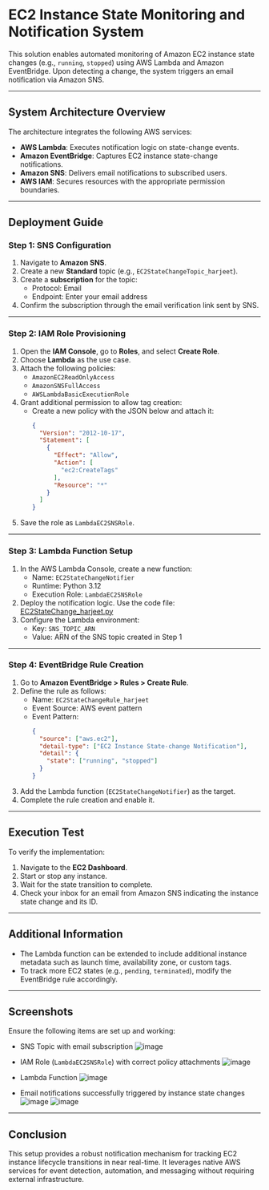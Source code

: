 # EC2 Instance State Monitoring and Notification System

This solution enables automated monitoring of Amazon EC2 instance state changes (e.g., `running`, `stopped`) using AWS Lambda and Amazon EventBridge. Upon detecting a change, the system triggers an email notification via Amazon SNS.

---

## System Architecture Overview

The architecture integrates the following AWS services:

- **AWS Lambda**: Executes notification logic on state-change events.
- **Amazon EventBridge**: Captures EC2 instance state-change notifications.
- **Amazon SNS**: Delivers email notifications to subscribed users.
- **AWS IAM**: Secures resources with the appropriate permission boundaries.

---

## Deployment Guide

### Step 1: SNS Configuration

1. Navigate to **Amazon SNS**.
2. Create a new **Standard** topic (e.g., `EC2StateChangeTopic_harjeet`).
3. Create a **subscription** for the topic:
   - Protocol: Email  
   - Endpoint: Enter your email address  
4. Confirm the subscription through the email verification link sent by SNS.

---

### Step 2: IAM Role Provisioning

1. Open the **IAM Console**, go to **Roles**, and select **Create Role**.
2. Choose **Lambda** as the use case.
3. Attach the following policies:
   - `AmazonEC2ReadOnlyAccess`
   - `AmazonSNSFullAccess`
   - `AWSLambdaBasicExecutionRole`
4. Grant additional permission to allow tag creation:
   - Create a new policy with the JSON below and attach it:
     ```json
     {
       "Version": "2012-10-17",
       "Statement": [
         {
           "Effect": "Allow",
           "Action": [
             "ec2:CreateTags"
           ],
           "Resource": "*"
         }
       ]
     }
     ```
5. Save the role as `LambdaEC2SNSRole`.

---

### Step 3: Lambda Function Setup

1. In the AWS Lambda Console, create a new function:
   - Name: `EC2StateChangeNotifier`
   - Runtime: Python 3.12
   - Execution Role: `LambdaEC2SNSRole`
2. Deploy the notification logic. Use the code file:
   [EC2StateChange_harjeet.py](https://github.com/harjeetjl/EC2-Instance-State-Change-Using-Lambda-Boto3-and-SNS/blob/main/EC2StateChange_harjeet.py)
3. Configure the Lambda environment:
   - Key: `SNS_TOPIC_ARN`
   - Value: ARN of the SNS topic created in Step 1

---

### Step 4: EventBridge Rule Creation

1. Go to **Amazon EventBridge > Rules > Create Rule**.
2. Define the rule as follows:
   - Name: `EC2StateChangeRule_harjeet`
   - Event Source: AWS event pattern  
   - Event Pattern:
     ```json
     {
       "source": ["aws.ec2"],
       "detail-type": ["EC2 Instance State-change Notification"],
       "detail": {
         "state": ["running", "stopped"]
       }
     }
     ```
3. Add the Lambda function (`EC2StateChangeNotifier`) as the target.
4. Complete the rule creation and enable it.

---

## Execution Test

To verify the implementation:

1. Navigate to the **EC2 Dashboard**.
2. Start or stop any instance.
3. Wait for the state transition to complete.
4. Check your inbox for an email from Amazon SNS indicating the instance state change and its ID.

---

## Additional Information

- The Lambda function can be extended to include additional instance metadata such as launch time, availability zone, or custom tags.
- To track more EC2 states (e.g., `pending`, `terminated`), modify the EventBridge rule accordingly.

---

## Screenshots

Ensure the following items are set up and working:

- SNS Topic with email subscription
![image](https://github.com/user-attachments/assets/6f4e6c1d-1f80-4683-ae41-8bcb4d549f61)

- IAM Role (`LambdaEC2SNSRole`) with correct policy attachments
![image](https://github.com/user-attachments/assets/3d431155-3195-4db9-b97d-4b2eea64a0aa)

- Lambda Function 
![image](https://github.com/user-attachments/assets/cad95682-78c4-40b9-b639-2c3e85bb57dd)

- Email notifications successfully triggered by instance state changes  
![image](https://github.com/user-attachments/assets/3f6a9ea5-c71f-49bb-8a52-6ab74132d4f4)
![image](https://github.com/user-attachments/assets/023fe3d5-b03b-4f47-b414-ada06601a3fa)


---

## Conclusion

This setup provides a robust notification mechanism for tracking EC2 instance lifecycle transitions in near real-time. It leverages native AWS services for event detection, automation, and messaging without requiring external infrastructure.
